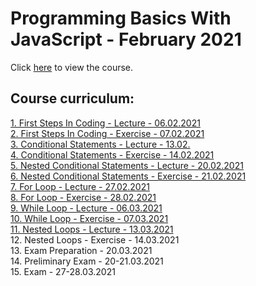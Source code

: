 # Programming Basics With JavaScript - February 2021

Click [here](https://softuni.bg/trainings/3300/programming-basics-with-javascript-february-2021/internal) to view the course.

## Course curriculum:
[1. First Steps In Coding - Lecture - 06.02.2021](https://github.com/kzborisov/softuni/tree/main/programmingBasicsJS/01-firstSteps/lecture)<br>
[2. First Steps In Coding - Exercise - 07.02.2021](https://github.com/kzborisov/softuni/tree/main/programmingBasicsJS/01-firstSteps/exercise)<br>
[3. Conditional Statements - Lecture - 13.02.](https://github.com/kzborisov/softuni/tree/main/programmingBasicsJS/02-conditionalStatements/lecture)<br>
[4. Conditional Statements - Exercise - 14.02.2021](https://github.com/kzborisov/softuni/tree/main/programmingBasicsJS/02-conditionalStatements/exercise)<br>
[5. Nested Conditional Statements - Lecture - 20.02.2021](https://github.com/kzborisov/softuni/tree/main/programmingBasicsJS/03-conditionalStatementsAdvanced/lecture)<br>
[6. Nested Conditional Statements - Exercise - 21.02.2021](https://github.com/kzborisov/softuni/tree/main/programmingBasicsJS/03-conditionalStatementsAdvanced/exercise)<br>
[7. For Loop - Lecture - 27.02.2021](https://github.com/kzborisov/softuni/tree/main/programmingBasicsJS/04-forLoop/lecture)<br>
[8. For Loop - Exercise - 28.02.2021](https://github.com/kzborisov/softuni/tree/main/programmingBasicsJS/04-forLoop/exercise)<br>
[9. While Loop - Lecture - 06.03.2021](https://github.com/kzborisov/softuni/tree/main/programmingBasicsJS/05-whileLoop/lecture)<br>
[10. While Loop - Exercise - 07.03.2021](https://github.com/kzborisov/softuni/tree/main/programmingBasicsJS/05-whileLoop/exercise)<br>
[11. Nested Loops - Lecture - 13.03.2021](https://github.com/kzborisov/softuni/tree/main/Programming%20Basics%20With%20JS%20(February%202021)/06-nestedLoops/lecture)<br>
12. Nested Loops - Exercise - 14.03.2021<br>
13. Exam Preparation - 20.03.2021<br>
14. Preliminary Exam - 20-21.03.2021<br>
15. Exam - 27-28.03.2021<br>
